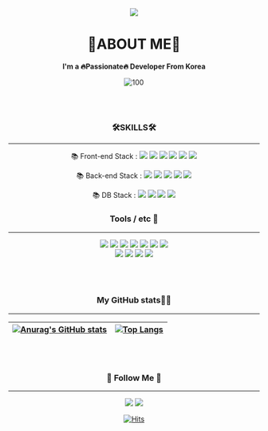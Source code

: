 <div align="center">
<img src="https://capsule-render.vercel.app/api?type=waving&color=auto&height=300&section=header&text=SungHwan%20:)&fontSize=50&animation=twinkling" />

<h1>🎨ABOUT ME🎨</h1>
<strong>I'm a 🔥Passionate🔥  Developer From Korea</strong>   


![100](https://user-images.githubusercontent.com/33335762/214813743-2bc710ea-ab27-4aa1-bc3c-53c52981f73f.gif)



<br/> 
<br/> 
      
### 🛠︎SKILLS🛠︎
---
      


📚 Front-end Stack : <img src="https://img.shields.io/badge/HTML-E34F26?style=flat-square&logo=HTML5&logoColor=white"/>
<img src="https://img.shields.io/badge/CSS-blue?style=flat-square&logo=CSS3&logoColor=white"/> 
<img src="https://img.shields.io/badge/Javascript-yellow?style=flat-square&logo=JavaScript&logoColor=white"/>
<img src="https://img.shields.io/badge/React-blue?style=flat-square&logo=React&logoColor=white"/>
<img src="https://img.shields.io/badge/Bootstrap-%23563D7C?style=flat-square&logo=Bootstrap&logoColor=white"/>
<img src="https://img.shields.io/badge/Pug-brown?style=flat-square&logo=Pug&logoColor=black"/>

<p align="center" >
📚 Back-end Stack : <img src="https://img.shields.io/badge/Python-3766AB?style=flat-square&logo=Python&logoColor=white"/>
<img src="https://img.shields.io/badge/JAVA-yellow?style=flat-square&logo=java&logoColor=white"/>
<img src="https://img.shields.io/badge/Node.js-green?style=flat-square&logo=Node.js&logoColor=white"/>
<img src="https://img.shields.io/badge/Express-lightgrey?style=flat-square&logo=Express&logoColor=white"/>
<img src="https://img.shields.io/badge/Spring-%236DB33F?style=flat-square&logo=Spring&logoColor=white"/>
</p>

📚 DB Stack : <img src="https://img.shields.io/badge/MySQL-blue?style=flat-square&logo=MySQL&logoColor=white"/>
      <img src="https://img.shields.io/badge/Microsoft SQL Server-navy?style=flat-square&logo=Microsoft SQL Server&logoColor=white"/>
      <img src="https://img.shields.io/badge/MariaDB-blue?style=flat-square&logo=MariaDB&logoColor=white"/>
      <img src="https://img.shields.io/badge/Oracle-red?style=flat-square&logo=Oracle&logoColor=white"/>
<br/>      
      
### Tools / etc 🐋
---
<img src="https://img.shields.io/badge/Firebase-blue?style=flat-square&logo=Firebase&logoColor=yellow"/>
<img src="https://img.shields.io/badge/Git-%23F05033?style=flat-square&logo=Git&logoColor=white"/>
<img src="https://img.shields.io/badge/GitHub-%23121011?style=flat-square&logo=GitHub&logoColor=white"/>
<img src="https://img.shields.io/badge/VisualStudioCode-blue?style=flat-square&logo=Visual Studio Code&logoColor=white"/>
<img src="https://img.shields.io/badge/Eclipse IDE-blueviolet?style=flat-square&logo=Eclipse IDE&logoColor=whitesmoke"/>
<img src="https://img.shields.io/badge/IntelliJ IDEA-000000?style=flat-square&logo=IntelliJ IDEA&logoColor=white"/>
<img src="https://img.shields.io/badge/Slack-blue?style=flat-square&logo=Slack&logoColor=white"/>
<br/>  
<img src="https://img.shields.io/badge/OpenCV-brightgreen?style=flat-square&logo=OpenCV&logoColor=white"/>
<img src="https://img.shields.io/badge/YOLO-%23150458?style=flat-square&logo=YOLO&logoColor=white"/>
<img src="https://img.shields.io/badge/TensorFlow-%23FF6F00?style=flat-square&logo=TensorFlow&logoColor=white"/>
<img src="https://img.shields.io/badge/Google Colab-%23150458?style=flat-square&logo=Google Colab&logoColor=yellow"/>
<br/>    
<br/> 
<br/> 
<br/>
      
### My GitHub stats👩‍💻 
<hr>
            
| [![Anurag's GitHub stats](https://github-readme-stats.vercel.app/api?username=choisunghwan)](https://github.com/anuraghazra/github-readme-stats) | [![Top Langs](https://github-readme-stats.vercel.app/api/top-langs/?username=choisunghwan&layout=compact)](https://github.com/anuraghazra/github-readme-stats) |
| ------------ | ------------- |


<br/> 
<br/> 
      
<h3 align="center">🌈 Follow Me 🌈</h3>
<hr>
  <a href="https://couchcoding.tistory.com"><img src="https://img.shields.io/badge/Tech%20Blog-11B48A?style=flat-square&logo=Vimeo&logoColor=white&link=https://couchcoding.tistory.com"/></a>
<a href="mailto:kimhyein7110@gmail.com"><img src="https://img.shields.io/badge/Gmail-d14836?style=flat-square&logo=Gmail&logoColor=white&link=dute7570@gmail.com"/></a>

[![Hits](https://hits.seeyoufarm.com/api/count/incr/badge.svg?url=https://github.com/choisunghwan%2Fgjbae1212%2Fhit-counter)](https://github.com/choisunghwan) 

</div>
                           





<!--
**choisunghwan/choisunghwan** is a ✨ _special_ ✨ repository because its `README.md` (this file) appears on your GitHub profile.

Here are some ideas to get you started:

- 🔭 I’m currently working on ...
- 🌱 I’m currently learning ...
- 👯 I’m looking to collaborate on ...
- 🤔 I’m looking for help with ...
- 💬 Ask me about ...
- 📫 How to reach me: ...
- 😄 Pronouns: ...
- ⚡ Fun fact: ...
-->
